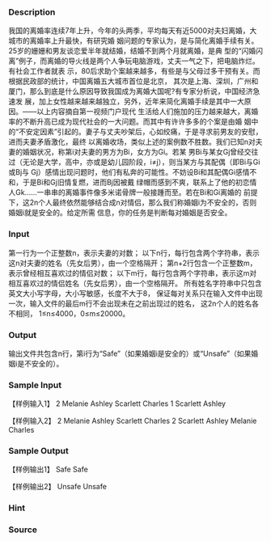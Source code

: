 
### Description
我国的离婚率连续7年上升，今年的头两季，平均每天有近5000对夫妇离婚，大城市的离婚率上升最快，有研究婚
姻问题的专家认为，是与简化离婚手续有关。25岁的姗姗和男友谈恋爱半年就结婚，结婚不到两个月就离婚，是典
型的“闪婚闪离”例子，而离婚的导火线是两个人争玩电脑游戏，丈夫一气之下，把电脑炸烂。有社会工作者就表
示，80后求助个案越来越多，有些是与父母过多干预有关。而根据民政部的统计，中国离婚五大城市首位是北京，
其次是上海、深圳，广州和厦门，那么到底是什么原因导致我国成为离婚大国呢?有专家分析说，中国经济急速发
展，加上女性越来越来越独立，另外，近年来简化离婚手续是其中一大原因。——以上内容摘自第一视频门户现代
生活给人们施加的压力越来越大，离婚率的不断升高已成为现代社会的一大问题。而其中有许许多多的个案是由婚
姻中的“不安定因素”引起的。妻子与丈夫吵架后，心如绞痛，于是寻求前男友的安慰，进而夫妻矛盾激化，最终
以离婚收场，类似上述的案例数不胜数。我们已知n对夫妻的婚姻状况，称第i对夫妻的男方为Bi，女方为Gi。若某
男Bi与某女Gj曾经交往过（无论是大学，高中，亦或是幼儿园阶段，i≠j），则当某方与其配偶（即Bi与Gi或Bj与
Gj）感情出现问题时，他们有私奔的可能性。不妨设Bi和其配偶Gi感情不和，于是Bi和Gj旧情复燃，进而Bj因被戴
绿帽而感到不爽，联系上了他的初恋情人Gk……一串串的离婚事件像多米诺骨牌一般接踵而至。若在Bi和Gi离婚的
前提下，这2n个人最终依然能够结合成n对情侣，那么我们称婚姻i为不安全的，否则婚姻i就是安全的。给定所需
信息，你的任务是判断每对婚姻是否安全。
### Input
第一行为一个正整数n，表示夫妻的对数；
以下n行，每行包含两个字符串，表示这n对夫妻的姓名（先女后男），由一个空格隔开；
第n+2行包含一个正整数m，表示曾经相互喜欢过的情侣对数；
以下m行，每行包含两个字符串，表示这m对相互喜欢过的情侣姓名（先女后男），由一个空格隔开。
所有姓名字符串中只包含英文大小写字母，大小写敏感，长度不大于8，
保证每对关系只在输入文件中出现一次，输入文件的最后m行不会出现未在之前出现过的姓名，
这2n个人的姓名各不相同，
1≤n≤4000，0≤m≤20000。
### Output
输出文件共包含n行，第i行为“Safe”（如果婚姻i是安全的）或“Unsafe”（如果婚姻i是不安全的）。
### Sample Input
【样例输入1】
2
Melanie Ashley
Scarlett Charles
1
Scarlett Ashley

【样例输入2】
2
Melanie Ashley
Scarlett Charles
2
Scarlett Ashley
Melanie Charles


### Sample Output
【样例输出1】
Safe
Safe

【样例输出2】
Unsafe
Unsafe
### Hint

### Source
